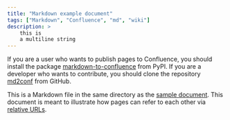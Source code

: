 ```yaml
---
title: "Markdown example document"
tags: ["Markdown", "Confluence", "md", "wiki"]
description: >
    this is
    a multiline string
---
```


<!-- confluence-page-id: 86090481730 -->

If you are a user who wants to publish pages to Confluence, you should install the package [markdown-to-confluence](https://pypi.org/project/markdown-to-confluence/) from PyPI. If you are a developer who wants to contribute, you should clone the repository [md2conf](https://github.com/hunyadi/md2conf) from GitHub.

This is a Markdown file in the same directory as the [sample document](example.md). This document is meant to illustrate how pages can refer to each other via [relative URLs](example.md#Basic-features).

